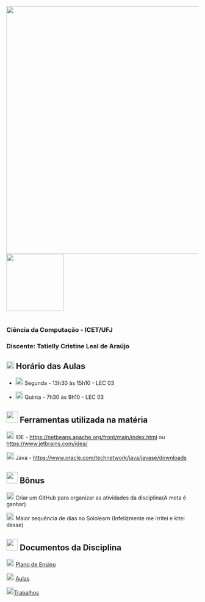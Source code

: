 <img src="https://github.com/user-attachments/assets/81838698-97c1-4b50-9513-3d0aba9b13b1" width="650"> <img src="https://github.com/user-attachments/assets/03d53aca-9552-49f2-b8d0-062550533afb" width="150">

#

### **Ciência da Computação - ICET/UFJ** 

### Discente: Tatielly Cristine Leal de Araújo

## <img src="https://github.com/user-attachments/assets/f8a9c40c-63f5-4ecb-ad70-f15e42da6365" width="20"> Horário das Aulas

- <img src="https://github.com/user-attachments/assets/3bf45ea6-2dbe-4e48-8b6d-a61cdc21c14e" width="20"> Segunda - 13h30 às 15h10 - LEC 03

- <img src="https://github.com/user-attachments/assets/3bf45ea6-2dbe-4e48-8b6d-a61cdc21c14e" width="20"> Quinta - 7h30 às 9h10 - LEC 03

## <img src="https://github.com/user-attachments/assets/33df927d-afed-418f-9637-7e75333512ae" width="30"> Ferramentas utilizada na matéria

<img src="https://github.com/user-attachments/assets/3bf45ea6-2dbe-4e48-8b6d-a61cdc21c14e" width="20"> IDE - https://netbeans.apache.org/front/main/index.html ou https://www.jetbrains.com/idea/

<img src="https://github.com/user-attachments/assets/3bf45ea6-2dbe-4e48-8b6d-a61cdc21c14e" width="20"> Java - https://www.oracle.com/technetwork/java/javase/downloads

## <img src="https://github.com/user-attachments/assets/3f67f0e8-d0e8-4862-918e-8701a86409f0" width="30"> Bônus
<img src="https://github.com/user-attachments/assets/3bf45ea6-2dbe-4e48-8b6d-a61cdc21c14e" width="20"> Criar um GitHub para organizar as atividades da disciplina(A meta é ganhar)

<img src="https://github.com/user-attachments/assets/3bf45ea6-2dbe-4e48-8b6d-a61cdc21c14e" width="20"> Maior sequência de dias no Sololearn (Infelizmente me irritei e kitei desse)

## <img src="https://github.com/user-attachments/assets/6fc595ad-87ad-48ac-ba70-9cd067c87128" width="30"> Documentos da Disciplina
<img src="https://github.com/user-attachments/assets/3bf45ea6-2dbe-4e48-8b6d-a61cdc21c14e" width="20"> [Plano de Ensino](https://github.com/brunamota/POO/files/15017784/Plano.de.Ensino.POO.-.01_2024.pdf)

<img src="https://github.com/user-attachments/assets/3bf45ea6-2dbe-4e48-8b6d-a61cdc21c14e" width="20"> [Aulas](https://github.com/Perezz21/Programa-o-Orientada-ao-Objeto/tree/main/Aulas)

<img src="https://github.com/user-attachments/assets/3bf45ea6-2dbe-4e48-8b6d-a61cdc21c14e" width="20">[Trabalhos](https://github.com/Perezz21/Programa-o-Orientada-ao-Objeto/blob/main/Trabalho.md)
